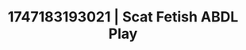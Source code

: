 ---
categories:
- Gangbang fantasy
- Respectful sex
- Ethereal kink
- Hawk Tuah
- Pillow talk
image: /assets/images/1747183193021.jpg
layout: post
seo:
  description: Featured content with exclusive Scat Fetish, ABDL Play. HD images available.
  keywords: Scat Fetish, ABDL Play
  og_image: /assets/images/1747183193021.jpg
  schema_type: VisualArtwork
tags:
- ABDL Play
- '#1747183193021'
- Scat Fetish
title: 1747183193021 | Scat Fetish ABDL Play
---